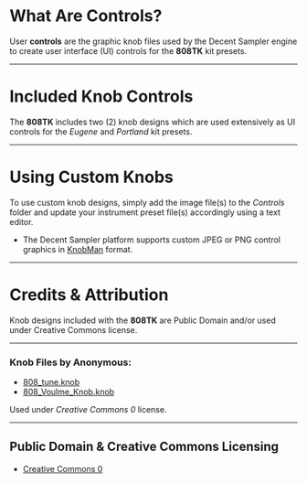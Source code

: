 # What Are Controls?

User **controls** are the graphic knob files used by the Decent Sampler engine to create user interface (UI) controls for the **808TK** kit presets. 

***

# Included Knob Controls

The **808TK** includes two (2) knob designs which are used extensively as UI controls for the *Eugene* and *Portland* kit presets.

***

# Using Custom Knobs

To use custom knob designs, simply add the image file(s) to the *Controls* folder and update your instrument preset file(s) accordingly using a text editor.

 - The Decent Sampler platform supports custom JPEG or PNG control graphics in [KnobMan]( https://www.g200kg.com/knobman/ ) format.

***

# Credits & Attribution

Knob designs included with the **808TK** are Public Domain and/or used under Creative Commons license.

***

### Knob Files by Anonymous:

 - [808_tune.knob]( https://www.g200kg.com/en/webknobman/gallery.php?m=p&p=1771 )
 - [808_Voulme_Knob.knob]( https://www.g200kg.com/en/webknobman/gallery.php?m=p&p=1770 )

Used under *Creative Commons 0* license.

***

## Public Domain & Creative Commons Licensing

- [Creative Commons 0]( http://creativecommons.org/publicdomain/zero/1.0/ )
